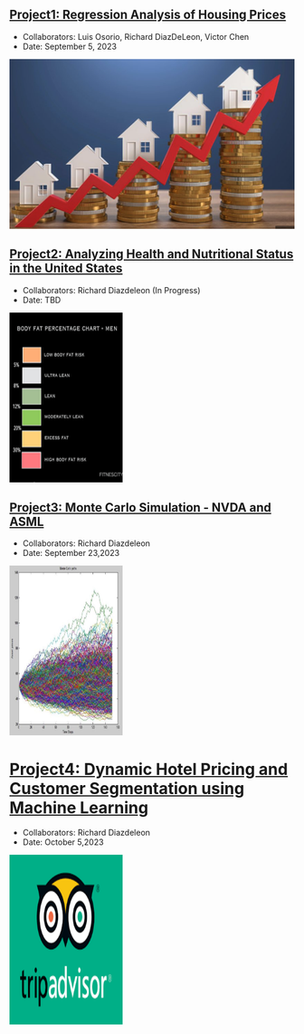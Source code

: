 ## [Project1: Regression Analysis of Housing Prices](https://github.com/dsrichard97/Project1_RegressionSTAT510)
* Collaborators: Luis Osorio, Richard DiazDeLeon, Victor Chen
* Date: September 5, 2023
<img src="Regression1.png" width= 600 height=300>

## [Project2: Analyzing Health and Nutritional Status in the United States](https://github.com/dsrichard97/Project4_MLgenomicsdata.git)
* Collaborators: Richard Diazdeleon (In Progress)
* Date: TBD 
<img src="bf.png" width= 200 height=300>


## [Project3: Monte Carlo Simulation - NVDA and ASML](https://github.com/dsrichard97/project3_montecarlosim)
* Collaborators: Richard Diazdeleon
* Date: September 23,2023 
<img src="mc.jpeg" width= 200 height=300>


# [Project4: Dynamic Hotel Pricing and Customer Segmentation using Machine Learning](https://github.com/dsrichard97/project4DynamicHotelPricing.git)
* Collaborators: Richard Diazdeleon
* Date: October 5,2023 
<img src="trip.png" width= 200 height=300>







